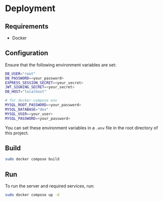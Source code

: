 # Deployment

## Requirements
- Docker

## Configuration
Ensure that the following environment variables are set:

```bash
DB_USER="root"
DB_PASSWORD=<your_password>
EXPRESS_SESSION_SECRET=<your_secret>
JWT_SIGNING_SECRET=<your_secret>
DB_HOST="localhost"

# for docker-compose env
MYSQL_ROOT_PASSWORD=<your_password>
MYSQL_DATABASE="dev"
MYSQL_USER=<your_user>
MYSQL_PASSWORD=<your_password>
```
You can set these environment variables in a `.env` file in the root directory of this project.

## Build
```bash
sudo docker compose build
```

## Run

To run the server and required services, run:
```bash
sudo docker compose up -d
```